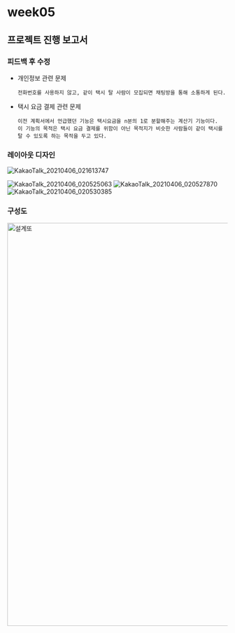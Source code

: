 # week05

## 프로젝트 진행 보고서

### 피드백 후 수정

  - 개인정보 관련 문제

        전화번호를 사용하지 않고, 같이 택시 탈 사람이 모집되면 채팅방을 통해 소통하게 된다.

  - 택시 요금 결제 관련 문제
        
        이전 계획서에서 언급했던 기능은 택시요금을 n분의 1로 분할해주는 계산기 기능이다.
        이 기능의 목적은 택시 요금 결제를 위함이 아닌 목적지가 비슷한 사람들이 같이 택시를 탈 수 있도록 하는 목적을 두고 있다. 
        
### 레이아웃 디자인

![KakaoTalk_20210406_021613747](https://user-images.githubusercontent.com/80017979/113605057-1c9e0e00-9681-11eb-9cbf-70d0c1b8452b.png)

![KakaoTalk_20210406_020525063](https://user-images.githubusercontent.com/80017979/113605368-828a9580-9681-11eb-84eb-6822ce1d4996.png)
![KakaoTalk_20210406_020527870](https://user-images.githubusercontent.com/80017979/113605372-83232c00-9681-11eb-8507-d5014ed99c07.png)
![KakaoTalk_20210406_020530385](https://user-images.githubusercontent.com/80017979/113605374-84545900-9681-11eb-81f8-387149aaaf0d.png)




### 구성도

<img width="920" alt="설계또" src="https://user-images.githubusercontent.com/80017979/113604142-d300f380-967f-11eb-82f9-f655d2518094.png">
